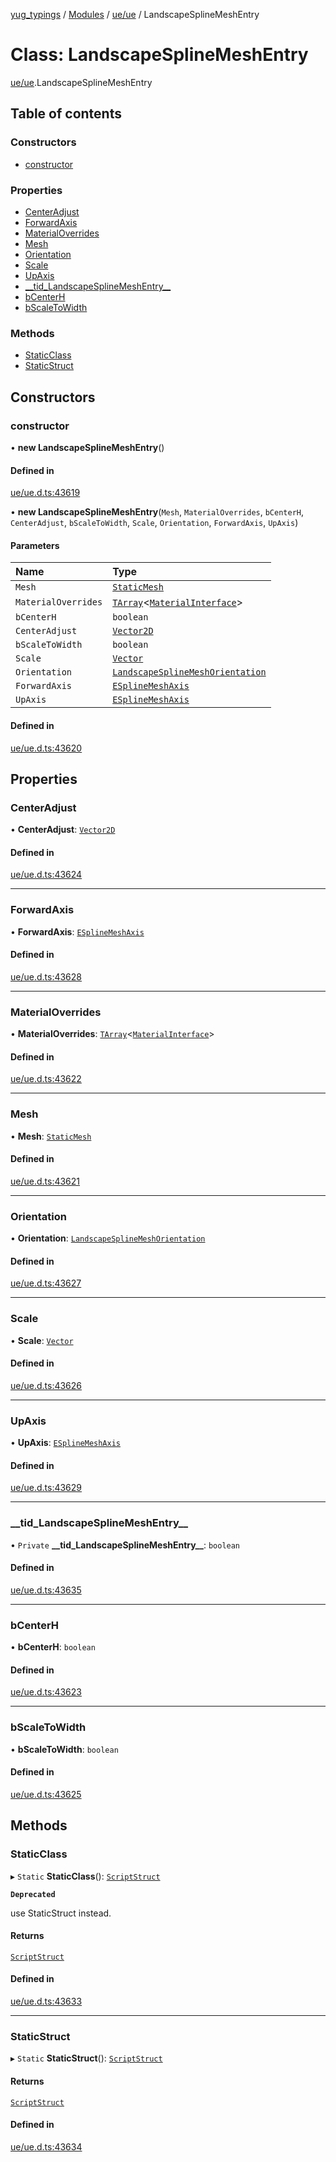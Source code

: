 [yug_typings](../README.md) / [Modules](../modules.md) / [ue/ue](../modules/ue_ue.md) / LandscapeSplineMeshEntry

# Class: LandscapeSplineMeshEntry

[ue/ue](../modules/ue_ue.md).LandscapeSplineMeshEntry

## Table of contents

### Constructors

- [constructor](ue_ue.LandscapeSplineMeshEntry.md#constructor)

### Properties

- [CenterAdjust](ue_ue.LandscapeSplineMeshEntry.md#centeradjust)
- [ForwardAxis](ue_ue.LandscapeSplineMeshEntry.md#forwardaxis)
- [MaterialOverrides](ue_ue.LandscapeSplineMeshEntry.md#materialoverrides)
- [Mesh](ue_ue.LandscapeSplineMeshEntry.md#mesh)
- [Orientation](ue_ue.LandscapeSplineMeshEntry.md#orientation)
- [Scale](ue_ue.LandscapeSplineMeshEntry.md#scale)
- [UpAxis](ue_ue.LandscapeSplineMeshEntry.md#upaxis)
- [\_\_tid\_LandscapeSplineMeshEntry\_\_](ue_ue.LandscapeSplineMeshEntry.md#__tid_landscapesplinemeshentry__)
- [bCenterH](ue_ue.LandscapeSplineMeshEntry.md#bcenterh)
- [bScaleToWidth](ue_ue.LandscapeSplineMeshEntry.md#bscaletowidth)

### Methods

- [StaticClass](ue_ue.LandscapeSplineMeshEntry.md#staticclass)
- [StaticStruct](ue_ue.LandscapeSplineMeshEntry.md#staticstruct)

## Constructors

### constructor

• **new LandscapeSplineMeshEntry**()

#### Defined in

[ue/ue.d.ts:43619](https://github.com/YugMetaverse/yug_typings/blob/b7d9b19/ue/ue.d.ts#L43619)

• **new LandscapeSplineMeshEntry**(`Mesh`, `MaterialOverrides`, `bCenterH`, `CenterAdjust`, `bScaleToWidth`, `Scale`, `Orientation`, `ForwardAxis`, `UpAxis`)

#### Parameters

| Name | Type |
| :------ | :------ |
| `Mesh` | [`StaticMesh`](ue_ue.StaticMesh.md) |
| `MaterialOverrides` | [`TArray`](../interfaces/ue_puerts.TArray.md)<[`MaterialInterface`](ue_ue.MaterialInterface.md)\> |
| `bCenterH` | `boolean` |
| `CenterAdjust` | [`Vector2D`](ue_ue_s.Vector2D.md) |
| `bScaleToWidth` | `boolean` |
| `Scale` | [`Vector`](ue_ue_s.Vector.md) |
| `Orientation` | [`LandscapeSplineMeshOrientation`](../enums/ue_ue.LandscapeSplineMeshOrientation.md) |
| `ForwardAxis` | [`ESplineMeshAxis`](../enums/ue_ue.ESplineMeshAxis.md) |
| `UpAxis` | [`ESplineMeshAxis`](../enums/ue_ue.ESplineMeshAxis.md) |

#### Defined in

[ue/ue.d.ts:43620](https://github.com/YugMetaverse/yug_typings/blob/b7d9b19/ue/ue.d.ts#L43620)

## Properties

### CenterAdjust

• **CenterAdjust**: [`Vector2D`](ue_ue_s.Vector2D.md)

#### Defined in

[ue/ue.d.ts:43624](https://github.com/YugMetaverse/yug_typings/blob/b7d9b19/ue/ue.d.ts#L43624)

___

### ForwardAxis

• **ForwardAxis**: [`ESplineMeshAxis`](../enums/ue_ue.ESplineMeshAxis.md)

#### Defined in

[ue/ue.d.ts:43628](https://github.com/YugMetaverse/yug_typings/blob/b7d9b19/ue/ue.d.ts#L43628)

___

### MaterialOverrides

• **MaterialOverrides**: [`TArray`](../interfaces/ue_puerts.TArray.md)<[`MaterialInterface`](ue_ue.MaterialInterface.md)\>

#### Defined in

[ue/ue.d.ts:43622](https://github.com/YugMetaverse/yug_typings/blob/b7d9b19/ue/ue.d.ts#L43622)

___

### Mesh

• **Mesh**: [`StaticMesh`](ue_ue.StaticMesh.md)

#### Defined in

[ue/ue.d.ts:43621](https://github.com/YugMetaverse/yug_typings/blob/b7d9b19/ue/ue.d.ts#L43621)

___

### Orientation

• **Orientation**: [`LandscapeSplineMeshOrientation`](../enums/ue_ue.LandscapeSplineMeshOrientation.md)

#### Defined in

[ue/ue.d.ts:43627](https://github.com/YugMetaverse/yug_typings/blob/b7d9b19/ue/ue.d.ts#L43627)

___

### Scale

• **Scale**: [`Vector`](ue_ue_s.Vector.md)

#### Defined in

[ue/ue.d.ts:43626](https://github.com/YugMetaverse/yug_typings/blob/b7d9b19/ue/ue.d.ts#L43626)

___

### UpAxis

• **UpAxis**: [`ESplineMeshAxis`](../enums/ue_ue.ESplineMeshAxis.md)

#### Defined in

[ue/ue.d.ts:43629](https://github.com/YugMetaverse/yug_typings/blob/b7d9b19/ue/ue.d.ts#L43629)

___

### \_\_tid\_LandscapeSplineMeshEntry\_\_

• `Private` **\_\_tid\_LandscapeSplineMeshEntry\_\_**: `boolean`

#### Defined in

[ue/ue.d.ts:43635](https://github.com/YugMetaverse/yug_typings/blob/b7d9b19/ue/ue.d.ts#L43635)

___

### bCenterH

• **bCenterH**: `boolean`

#### Defined in

[ue/ue.d.ts:43623](https://github.com/YugMetaverse/yug_typings/blob/b7d9b19/ue/ue.d.ts#L43623)

___

### bScaleToWidth

• **bScaleToWidth**: `boolean`

#### Defined in

[ue/ue.d.ts:43625](https://github.com/YugMetaverse/yug_typings/blob/b7d9b19/ue/ue.d.ts#L43625)

## Methods

### StaticClass

▸ `Static` **StaticClass**(): [`ScriptStruct`](ue_ue.ScriptStruct.md)

**`Deprecated`**

use StaticStruct instead.

#### Returns

[`ScriptStruct`](ue_ue.ScriptStruct.md)

#### Defined in

[ue/ue.d.ts:43633](https://github.com/YugMetaverse/yug_typings/blob/b7d9b19/ue/ue.d.ts#L43633)

___

### StaticStruct

▸ `Static` **StaticStruct**(): [`ScriptStruct`](ue_ue.ScriptStruct.md)

#### Returns

[`ScriptStruct`](ue_ue.ScriptStruct.md)

#### Defined in

[ue/ue.d.ts:43634](https://github.com/YugMetaverse/yug_typings/blob/b7d9b19/ue/ue.d.ts#L43634)
